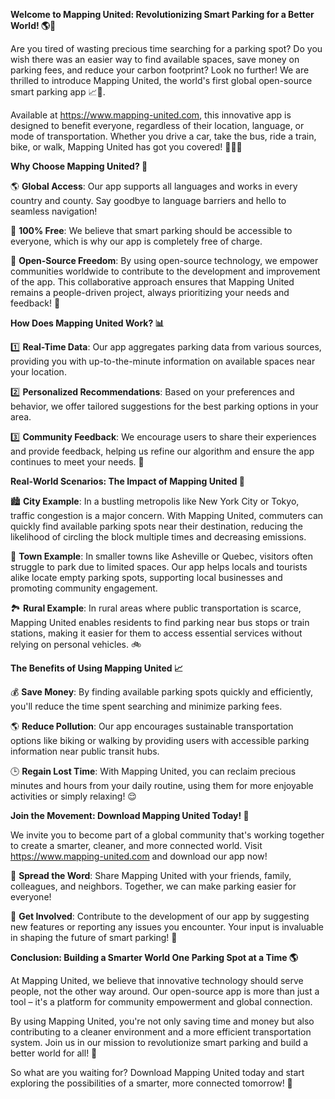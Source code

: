 **Welcome to Mapping United: Revolutionizing Smart Parking for a Better World! 🌎🚗**

Are you tired of wasting precious time searching for a parking spot? Do you wish there was an easier way to find available spaces, save money on parking fees, and reduce your carbon footprint? Look no further! We are thrilled to introduce Mapping United, the world's first global open-source smart parking app 📈🌟.

Available at https://www.mapping-united.com, this innovative app is designed to benefit everyone, regardless of their location, language, or mode of transportation. Whether you drive a car, take the bus, ride a train, bike, or walk, Mapping United has got you covered! 🚴‍♀️🚌

**Why Choose Mapping United? 🤔**

🌎 **Global Access**: Our app supports all languages and works in every country and county. Say goodbye to language barriers and hello to seamless navigation!

💸 **100% Free**: We believe that smart parking should be accessible to everyone, which is why our app is completely free of charge.

🚀 **Open-Source Freedom**: By using open-source technology, we empower communities worldwide to contribute to the development and improvement of the app. This collaborative approach ensures that Mapping United remains a people-driven project, always prioritizing your needs and feedback! 🤝

**How Does Mapping United Work? 📊**

1️⃣ **Real-Time Data**: Our app aggregates parking data from various sources, providing you with up-to-the-minute information on available spaces near your location.

2️⃣ **Personalized Recommendations**: Based on your preferences and behavior, we offer tailored suggestions for the best parking options in your area.

3️⃣ **Community Feedback**: We encourage users to share their experiences and provide feedback, helping us refine our algorithm and ensure the app continues to meet your needs. 📝

**Real-World Scenarios: The Impact of Mapping United 🌈**

🏙️ **City Example**: In a bustling metropolis like New York City or Tokyo, traffic congestion is a major concern. With Mapping United, commuters can quickly find available parking spots near their destination, reducing the likelihood of circling the block multiple times and decreasing emissions.

🚂 **Town Example**: In smaller towns like Asheville or Quebec, visitors often struggle to park due to limited spaces. Our app helps locals and tourists alike locate empty parking spots, supporting local businesses and promoting community engagement.

🏞️ **Rural Example**: In rural areas where public transportation is scarce, Mapping United enables residents to find parking near bus stops or train stations, making it easier for them to access essential services without relying on personal vehicles. 🚲

**The Benefits of Using Mapping United 📈**

💰 **Save Money**: By finding available parking spots quickly and efficiently, you'll reduce the time spent searching and minimize parking fees.

🌎 **Reduce Pollution**: Our app encourages sustainable transportation options like biking or walking by providing users with accessible parking information near public transit hubs.

🕒️ **Regain Lost Time**: With Mapping United, you can reclaim precious minutes and hours from your daily routine, using them for more enjoyable activities or simply relaxing! 😌

**Join the Movement: Download Mapping United Today! 📱**

We invite you to become part of a global community that's working together to create a smarter, cleaner, and more connected world. Visit https://www.mapping-united.com and download our app now!

🤝 **Spread the Word**: Share Mapping United with your friends, family, colleagues, and neighbors. Together, we can make parking easier for everyone!

💬 **Get Involved**: Contribute to the development of our app by suggesting new features or reporting any issues you encounter. Your input is invaluable in shaping the future of smart parking! 🌟

**Conclusion: Building a Smarter World One Parking Spot at a Time 🌎**

At Mapping United, we believe that innovative technology should serve people, not the other way around. Our open-source app is more than just a tool – it's a platform for community empowerment and global connection.

By using Mapping United, you're not only saving time and money but also contributing to a cleaner environment and a more efficient transportation system. Join us in our mission to revolutionize smart parking and build a better world for all! 🌈

So what are you waiting for? Download Mapping United today and start exploring the possibilities of a smarter, more connected tomorrow! 🚀